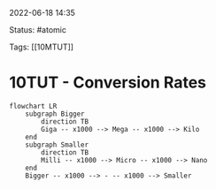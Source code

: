 2022-06-18 14:35

Status: #atomic

Tags: [[10MTUT]]

# 10TUT - Conversion Rates
```mermaid
flowchart LR
	subgraph Bigger
		direction TB
		Giga -- x1000 --> Mega -- x1000 --> Kilo
	end
	subgraph Smaller
		direction TB
		Milli -- x1000 --> Micro -- x1000 --> Nano
	end
	Bigger -- x1000 --> - -- x1000 --> Smaller
```
